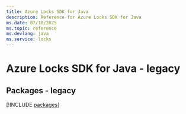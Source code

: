 ```yaml
---
title: Azure Locks SDK for Java
description: Reference for Azure Locks SDK for Java
ms.date: 07/10/2025
ms.topic: reference
ms.devlang: java
ms.service: locks
---
```

# Azure Locks SDK for Java - legacy
## Packages - legacy
[!INCLUDE [packages](locks-index.md)]